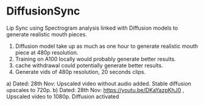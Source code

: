 # DiffusionSync
Lip Sync using Spectrogram analysis linked with Diffusion models to generate realistic mouth pieces.

1. Diffusion model take up as much as one hour to generate realistic mouth piece at 480p resolution. 
2. Training on A100 locally would probably generate better results.
3. cache withdrawal could potentially generate better results.
4. Generate vids of 480p resolution, 20 seconds clips.

a) Dated: 28th Nov: Upscaled video without audio added. Stable diffusion upscales to 720p.
b) Dated: 28th Nov: https://youtu.be/DKaYazpKhJ0 , Upscaled video to 1080p. Diffusion activated
